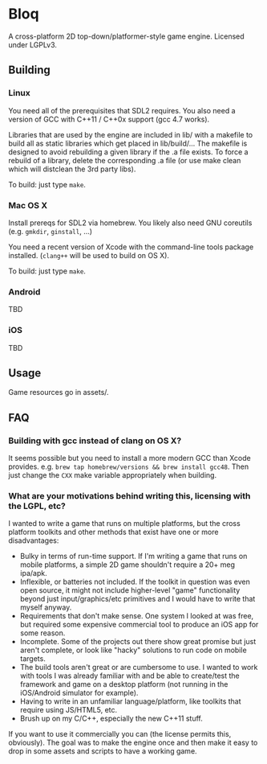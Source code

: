 # Bloq
A cross-platform 2D top-down/platformer-style game engine. Licensed under LGPLv3.

## Building
### Linux
You need all of the prerequisites that SDL2 requires.
You also need a version of GCC with C++11 / C++0x support (gcc 4.7 works).

Libraries that are used by the engine are included in lib/ with a makefile to build all as static libraries which get placed in lib/build/...
The makefile is designed to avoid rebuilding a given library if the .a file exists. To force a rebuild of a library, delete the corresponding .a file (or use make clean which will distclean the 3rd party libs).

To build: just type `make`.

### Mac OS X
Install prereqs for SDL2 via homebrew.
You likely also need GNU coreutils (e.g. `gmkdir`, `ginstall`, ...)

You need a recent version of Xcode with the command-line tools package installed. (`clang++` will be used to build on OS X).

To build: just type `make`.

### Android
TBD

### iOS
TBD

## Usage
Game resources go in assets/.

## FAQ

### Building with gcc instead of clang on OS X?
It seems possible but you need to install a more modern GCC than Xcode provides. e.g. `brew tap homebrew/versions && brew install gcc48`. Then just change the `CXX` make variable appropriately when building.

### What are your motivations behind writing this, licensing with the LGPL, etc?
I wanted to write a game that runs on multiple platforms, but the cross platform toolkits and other methods that exist have one or more disadvantages:

* Bulky in terms of run-time support. If I'm writing a game that runs on mobile platforms, a simple 2D game shouldn't require a 20+ meg ipa/apk.
* Inflexible, or batteries not included. If the toolkit in question was even open source, it might not include higher-level "game" functionality beyond just input/graphics/etc primitives and I would have to write that myself anyway.
* Requirements that don't make sense. One system I looked at was free, but required some expensive commercial tool to produce an iOS app for some reason.
* Incomplete. Some of the projects out there show great promise but just aren't complete, or look like "hacky" solutions to run code on mobile targets.
* The build tools aren't great or are cumbersome to use. I wanted to work with tools I was already familiar with and be able to create/test the framework and game on a desktop platform (not running in the iOS/Android simulator for example).
* Having to write in an unfamiliar language/platform, like toolkits that require using JS/HTML5, etc.
* Brush up on my C/C++, especially the new C++11 stuff.

If you want to use it commercially you can (the license permits this, obviously). The goal was to make the engine once and then make it easy to drop in some assets and scripts to have a working game.